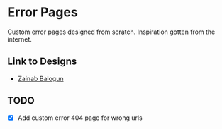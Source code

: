 # Error Pages

Custom error pages designed from scratch. Inspiration gotten from the internet.

## Link to Designs

- [Zainab Balogun](https://twitter.com/zayne_ovaa_/status/1490673864350830593?s=20&t=m7fiwsJRUPuykIOuLoFe7A)

## TODO

- [x] Add custom error 404 page for wrong urls